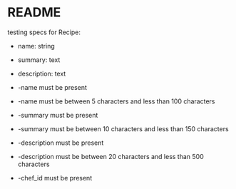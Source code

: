 # README

testing specs for Recipe:
* name: string
* summary: text
* description: text

* -name must be present
* -name must be between 5 characters and less than 100 characters
* -summary must be present
* -summary must be between 10 characters and less than 150 characters
* -description must be present
* -description must be between 20 characters and less than 500 characters
* -chef_id must be present
